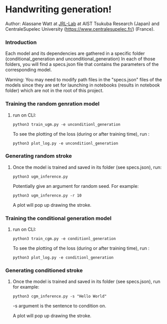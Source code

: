 # Handwriting generation!

Author: Alassane Watt at [JRL-Lab](http://jrl-umi3218.github.io/) at AIST Tsukuba Research (Japan) and CentraleSupelec University (https://www.centralesupelec.fr/) (France).

### Introduction

Each model and its dependencies are gathered in a specific folder (conditional_generation and unconditional_generation)
In each of those folders, you will find a specs.json file that contains the parameters of the corresponding model.

Warning: You may need to modify path files in the "specs.json" files of the models since they are set for launching in notebooks (results in notebook folder) which are not in the root of this project.

### Training the random genration model

1. run on CLI:

    ```Shell
	python3 train_ugm.py -e unconditionl_generation
	```

	To see the plotting of the loss (during or after training time), run :

	 ```Shell
	python3 plot_log.py -e unconditionl_generation
	```

### Generating random stroke

1.  Once the model is trained and saved in its folder (see specs.json), run:

	```Shell
	python3 ugm_inference.py
	```
    Potentially give an argument for random seed. For example:

    ```Shell
	python3 ugm_inference.py -r 10
	```
    A plot will pop up drawing the stroke.

### Training the conditional generation model

1. run on CLI:

    ```Shell
	python3 train_cgm.py -e conditionl_generation
	```

	To see the plotting of the loss (during or after training time), run :

	 ```Shell
	python3 plot_log.py -e conditionl_generation
	```

### Generating conditioned stroke

1.  Once the model is trained and saved in its folder (see specs.json), run for example:

	```Shell
	python3 cgm_inference.py -s "Hello World"
	```
    -s argument is the sentence to condition on.

    A plot will pop up drawing the stroke.
